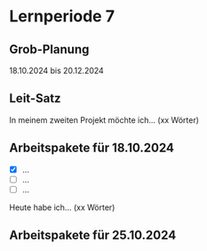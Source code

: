 # Lernperiode 7

## Grob-Planung

18.10.2024 bis 20.12.2024

## Leit-Satz

In meinem zweiten Projekt möchte ich... (xx Wörter)

## Arbeitspakete für 18.10.2024

- [x] ...
- [ ] ...
- [ ] ...

Heute habe ich... (xx Wörter)

## Arbeitspakete für 25.10.2024
